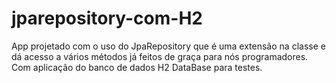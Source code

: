 # jparepository-com-H2
App projetado com o uso do JpaRepository que é uma extensão na classe e dá acesso a vários métodos 
já feitos de graça para nós programadores. Com aplicação do banco de dados H2 DataBase para testes.

